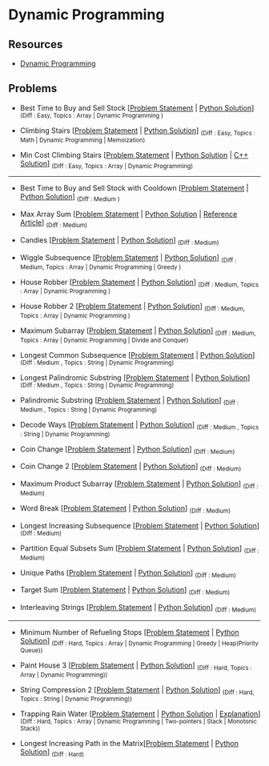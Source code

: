 # Dynamic Programming

## Resources

- [Dynamic Programming](https://www.programiz.com/dsa/dynamic-programming)

## Problems

- Best Time to Buy and Sell Stock [[Problem Statement](https://leetcode.com/problems/best-time-to-buy-and-sell-stock/) | [Python Solution](/CompetitiveProgramming/DynamicProgramming/bestTimeToBuyAndSellStock.py)] <sub> (Diff : Easy, Topics : Array | Dynamic Programming ) </sub>

- Climbing Stairs [[Problem Statement](https://leetcode.com/problems/climbing-stairs/) | [Python Solution](/CompetitiveProgramming/DynamicProgramming/ClimbingStairs/climbingStairs.py)] <sub> (Diff : Easy, Topics : Math | Dynamic Programming | Memoization) </sub>

- Min Cost Climbing Stairs [[Problem Statement](https://leetcode.com/problems/min-cost-climbing-stairs/) | [Python Solution](/CompetitiveProgramming/DynamicProgramming/minCostClimbingStairs/minCostClimbingStairs.py) | [C++ Solution](/CompetitiveProgramming/DynamicProgramming/minCostClimbingStairs/minCostClimbingStairs.cpp)] <sub> (Diff : Easy, Topics : Array | Dynamic Programming) </sub>

---

- Best Time to Buy and Sell Stock with Cooldown [[Problem Statement](https://leetcode.com/problems/best-time-to-buy-and-sell-stock-with-cooldown) | [Python Solution](/CompetitiveProgramming/DynamicProgramming/bestTimeToBuyAndSellStockWithCooldown.py)] <sub> (Diff : Medium ) </sub> 

- Max Array Sum [[Problem Statement](https://www.hackerrank.com/challenges/max-array-sum/problem?isFullScreen=true&h_l=interview&playlist_slugs%5B%5D=interview-preparation-kit&playlist_slugs%5B%5D=dynamic-programming) | [Python Solution](/CompetitiveProgramming/DynamicProgramming/MaxArraySum/MaxArraySum.py) | [Reference Article](https://www.geeksforgeeks.org/maximum-sum-such-that-no-two-elements-are-adjacent/)] <sub> (Diff : Medium) </sub>

- Candies [[Problem Statement](https://www.hackerrank.com/challenges/candies/problem?isFullScreen=true&h_l=interview&playlist_slugs%5B%5D=interview-preparation-kit&playlist_slugs%5B%5D=dynamic-programming) | [Python Solution](/CompetitiveProgramming/DynamicProgramming/Candies/Candies.py)] <sub> (Diff : Medium) </sub>

- Wiggle Subsequence [[Problem Statement](https://leetcode.com/problems/wiggle-subsequence) | [Python Solution](/CompetitiveProgramming/DynamicProgramming/WiggleSubsequence/wiggleSubsequence.py)] <sub> (Diff : Medium, Topics : Array | Dynamic Programming | Greedy ) </sub> 

- House Robber [[Problem Statement](https://leetcode.com/problems/house-robber/) | [Python Solution](/CompetitiveProgramming/DynamicProgramming/houseRobber.py)] <sub> (Diff : Medium, Topics : Array | Dynamic Programming ) </sub> 

- House Robber 2 [[Problem Statement](https://leetcode.com/problems/house-robber-ii/) | [Python Solution](/CompetitiveProgramming/DynamicProgramming/houseRobber2.py)] <sub> (Diff : Medium, Topics : Array | Dynamic Programming ) </sub> 

- Maximum Subarray [[Problem Statement](https://leetcode.com/problems/maximum-subarray/) | [Python Solution](/CompetitiveProgramming/DynamicProgramming/maximumSubArray.py)] <sub> (Diff : Medium, Topics : Array | Dynamic Programming | Divide and Conquer) </sub> 

- Longest Common Subsequence [[Problem Statement](https://leetcode.com/problems/longest-common-subsequence/description/) | [Python Solution](/CompetitiveProgramming/DynamicProgramming/longestCommonSubsequence.py)] <sub> (Diff : Medium , Topics : String | Dynamic Programming)

- Longest Palindromic Substring [[Problem Statement](https://leetcode.com/problems/longest-palindromic-substring) | [Python Solution](/CompetitiveProgramming/DynamicProgramming/longestPalindromicSubstring.py)] <sub> (Diff : Medium , Topics : String | Dynamic Programming)

- Palindromic Substring [[Problem Statement](https://leetcode.com/problems/palindromic-substrings/) | [Python Solution](/CompetitiveProgramming/DynamicProgramming/palindromicSubString.py)] <sub> (Diff : Medium , Topics : String | Dynamic Programming)

- Decode Ways [[Problem Statement](https://leetcode.com/problems/decode-ways) | [Python Solution](/CompetitiveProgramming/DynamicProgramming/decodeWays.py)] <sub> (Diff : Medium , Topics : String | Dynamic Programming)

- Coin Change [[Problem Statement](https://leetcode.com/problems/coin-change) | [Python Solution](/CompetitiveProgramming/DynamicProgramming/coinChange.py)] <sub> (Diff : Medium)

- Coin Change 2  [[Problem Statement](https://leetcode.com/problems/coin-change-ii) | [Python Solution](/CompetitiveProgramming/DynamicProgramming/coinChange2.py)] <sub> (Diff : Medium)

- Maximum Product Subarray [[Problem Statement](https://leetcode.com/problems/maximum-product-subarray) | [Python Solution](/CompetitiveProgramming/DynamicProgramming/maximumProductSubarrays.py)] <sub> (Diff : Medium)

- Word Break [[Problem Statement](https://leetcode.com/problems/word-break) | [Python Solution](/CompetitiveProgramming/DynamicProgramming/wordBreak.py)] <sub> (Diff : Medium)

- Longest Increasing Subsequence [[Problem Statement](https://leetcode.com/problems/longest-increasing-subsequence) | [Python Solution](/CompetitiveProgramming/DynamicProgramming/longestIncreasingSubsequence.py)] <sub> (Diff : Medium)

- Partition Equal Subsets Sum [[Problem Statement](https://leetcode.com/problems/partition-equal-subset-sum/) | [Python Solution](/CompetitiveProgramming/DynamicProgramming/partitionEqualSubsets.py)] <sub> (Diff : Medium)

- Unique Paths [[Problem Statement](https://leetcode.com/problems/unique-paths/) | [Python Solution](/CompetitiveProgramming/DynamicProgramming/uniquePaths.py)] <sub> (Diff : Medium)

- Target Sum [[Problem Statement](https://leetcode.com/problems/target-sum/) | [Python Solution](/CompetitiveProgramming/DynamicProgramming/targetSum.py)] <sub> (Diff : Medium)

- Interleaving Strings [[Problem Statement](https://leetcode.com/problems/interleaving-string/) | [Python Solution](/CompetitiveProgramming/DynamicProgramming/interleavingStrings.py)] <sub> (Diff : Medium)




---

- Minimum Number of Refueling Stops [[Problem Statement](https://leetcode.com/problems/minimum-number-of-refueling-stops/) | [Python Solution](/CompetitiveProgramming/GreedyAlgorithms/minNumberOfRefuelingStops.py)] <sub> (Diff : Hard, Topics : Array | Dynamic Programming | Greedy | Heap(Priority Queue)) </sub> 

- Paint House 3 [[Problem Statement](https://leetcode.com/problems/paint-house-iii/) | [Python Solution](/CompetitiveProgramming/DynamicProgramming/paintHouse3.py)] <sub> (Diff : Hard, Topics : Array | Dynamic Programming)) </sub> 

- String Compression 2 [[Problem Statement](https://leetcode.com/problems/string-compression-ii/description/) | [Python Solution](/CompetitiveProgramming/DynamicProgramming/stringCompression2.py)] <sub> (Diff : Hard, Topics : String | Dynamic Programming)) </sub> 

- Trapping Rain Water [[Problem Statement](https://leetcode.com/problems/string-compression-ii/description/) | [Python Solution](/CompetitiveProgramming/DynamicProgramming/trappingRainWater.py) | [Explanation](https://leetcode.com/problems/trapping-rain-water/solutions/1374608/c-java-python-maxleft-maxright-so-far-with-picture-o-1-space-clean-concise/)] <sub> (Diff : Hard, Topics : Array | Dynamic Programming | Two-pointers | Stack | Monotonic Stack)) </sub> 

- Longest Increasing Path in the Matrix[[Problem Statement](https://leetcode.com/problems/longest-increasing-path-in-a-matrix/) | [Python Solution](/CompetitiveProgramming/DynamicProgramming/longestIncreasingPathInTheMatrix.pyy)] <sub> (Diff : Hard)
